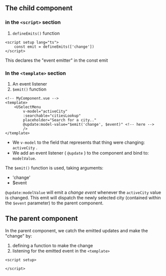 
## The child component

### in the `<script>` section

1. `defineEmits()` function

```vue
<script setup lang="ts">
	const emit = defineEmits(['change'])
</script>
```

This declares the "event emitter" in the const emit
### In the `<template>` section

1. An event listener
2. `$emit()` function

```vue
<!-- MyComponent.vue -->
<template>
	<USelectMenu
		v-model="activeCity"
		:searchable="citiesLookup"
		placeholder="Search for a city.."
		@update:model-value="$emit('change', $event)" <!-- here -->
		/>
</template>
```

- We `v-model` to the field that represents that thing were changing: `activeCity` .
- We add an event listener ( `@update` ) to the component and bind to: `modelValue`.

The `$emit()` function is used, taking arguments:
- 'change'
- $event

`@update:modelValue` will emit a *change event* whenever the `activeCity` value is changed. This emit will dispatch the newly selected city (contained within the `$event` parameter) to the parent component.

## The parent component

In the parent component, we catch the emitted updates and make the "change" by:
1. defining a function to make the change
2. listening for the emitted event in the `<template>`

```vue
<script setup>
	
</script>
```